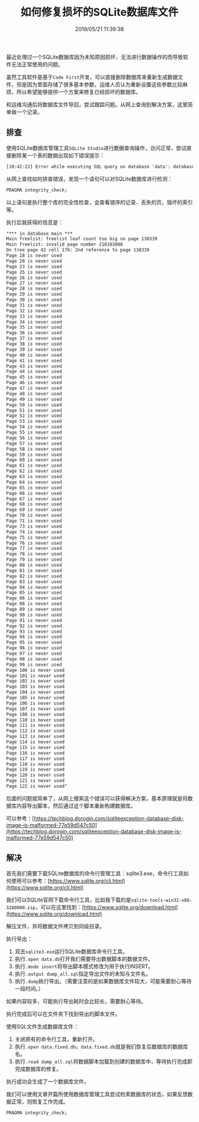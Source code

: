 ﻿---
title: "如何修复损坏的SQLite数据库文件"
date: "2019/05/21 11:39:38"
updated: "2019/07/10 18:43:16"
permalink: "how-to-repair-corrupted-sqlite-database-files"
categories:
 - [开发, 数据库, SQLite]
---

最近处理过一个SQLite数据库因为未知原因损坏，无法进行数据操作的而导致软件无法正常使用的问题。

虽然工具软件是基于`Code First`开发，可以直接删除数据库来重新生成数据文件，但是因为里面存储了很多基本参数，运维人员认为重新设置这些参数比较麻烦，所以希望能够提供一个方案来修复已经损坏的数据库。

和运维沟通后将数据库文件导回，尝试跟踪问题。从网上查询到解决方案，这里简单做一个记录。

## 排查

使用SQLite数据库管理工具`SQLite Studio`进行数据查询操作，访问正常，尝试直接删除某一个表的数据出现如下错误提示：

```html
[10:42:22] Error while executing SQL query on database 'data': database disk image is malformed
```

从网上查找如何排查错误，发现一个语句可以对SQLite数据库进行检测：

```sql
PRAGMA integrity_check;
```

以上语句是执行整个库的完全性检查，会查看错序的记录、丢失的页，毁坏的索引等。 

执行后我获得的信息是：

```html
"*** in database main ***
Main freelist: freelist leaf count too big on page 138339
Main freelist: invalid page number 218103808
On tree page 42 cell 176: 2nd reference to page 138339
Page 18 is never used
Page 20 is never used
Page 23 is never used
Page 25 is never used
Page 26 is never used
Page 27 is never used
Page 28 is never used
Page 29 is never used
Page 30 is never used
Page 31 is never used
Page 32 is never used
Page 33 is never used
Page 34 is never used
Page 35 is never used
Page 36 is never used
Page 37 is never used
Page 38 is never used
Page 39 is never used
Page 40 is never used
Page 41 is never used
Page 43 is never used
Page 44 is never used
Page 45 is never used
Page 46 is never used
Page 47 is never used
Page 48 is never used
Page 49 is never used
Page 50 is never used
Page 51 is never used
Page 52 is never used
Page 53 is never used
Page 54 is never used
Page 55 is never used
Page 56 is never used
Page 57 is never used
Page 58 is never used
Page 59 is never used
Page 60 is never used
Page 61 is never used
Page 62 is never used
Page 63 is never used
Page 64 is never used
Page 65 is never used
Page 66 is never used
Page 67 is never used
Page 68 is never used
Page 69 is never used
Page 70 is never used
Page 71 is never used
Page 73 is never used
Page 74 is never used
Page 75 is never used
Page 76 is never used
Page 77 is never used
Page 78 is never used
Page 79 is never used
Page 80 is never used
Page 81 is never used
Page 82 is never used
Page 83 is never used
Page 84 is never used
Page 85 is never used
Page 86 is never used
Page 88 is never used
Page 89 is never used
Page 90 is never used
Page 91 is never used
Page 92 is never used
Page 93 is never used
Page 94 is never used
Page 95 is never used
Page 96 is never used
Page 97 is never used
Page 98 is never used
Page 99 is never used
Page 100 is never used
Page 101 is never used
Page 102 is never used
Page 103 is never used
Page 104 is never used
Page 105 is never used
Page 106 is never used
Page 107 is never used
Page 108 is never used
Page 110 is never used
Page 111 is never used
Page 112 is never used
Page 113 is never used
Page 114 is never used
Page 115 is never used
Page 116 is never used
Page 117 is never used
Page 118 is never used
Page 119 is never used
Page 120 is never used
Page 121 is never used
Page 122 is never used"
```

后面的问题就简单了，从网上搜索这个错误可以获得解决方案，基本原理就是将数据库内容导出脚本，然后通过这个脚本重新构建数据库。

可以参考：[https://techblog.dorogin.com/sqliteexception-database-disk-image-is-malformed-77e59d547c50](https://techblog.dorogin.com/sqliteexception-database-disk-image-is-malformed-77e59d547c50)

## 解决

首先我们需要下载SQLite数据库的命令行管理工具：sqlite3.exe，命令行工具如何使用可以参考：[https://www.sqlite.org/cli.html](https://www.sqlite.org/cli.html)

我们可以SQLite官网下载命令行工具，比如我下载的是`sqlite-tools-win32-x86-3280000.zip`，可以在这里找到：[https://www.sqlite.org/download.html](https://www.sqlite.org/download.html)

解压文件，并将数据文件拷贝到同级目录。

执行导出：
1. 双击`sqlite3.exe`运行SQLite数据库命令行工具。
2. 执行`.open data.db`打开我们需要导出数据脚本的数据文件。
3. 执行`.mode insert`将导出脚本模式修改为用于执行INSERT。
4. 执行`.output dump_all.sql`指定导出文件的未知与文件名。
5. 执行`.dump`执行导出。（需要注意的是如果数据库文件较大，可能需要耐心等待一段时间。）

如果内容较多，可能执行导出耗时会比较长，需要耐心等待。

执行完成后可以在文件夹下找到导出的脚本文件。

使用SQL文件生成数据库文件：
1. 关闭原有的命令行工具，重新打开。
2. 执行`.open data.fixed.db`，`data.fixed.db`就是我们恢复后数据库的数据库名。
3. 执行`.read dump_all.sql`将数据脚本加载到创建的数据库中，等待执行完成即完成数据库的修复。

执行成功会生成了一个数据库文件。

我们可以使用文章开篇所使用数据库管理工具尝试检索数据库的状态，如果反馈数据正常，则恢复工作完成。

```sql
PRAGMA integrity_check;
```
